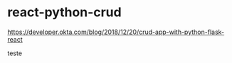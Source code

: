 # react-python-crud

https://developer.okta.com/blog/2018/12/20/crud-app-with-python-flask-react


teste
